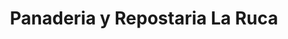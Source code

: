 ---
title: "Panaderia y Repostaria La Ruca"
url: /trujillo-alto/panaderia-y-repostaria-la-ruca/
shop: Bäckerei
---